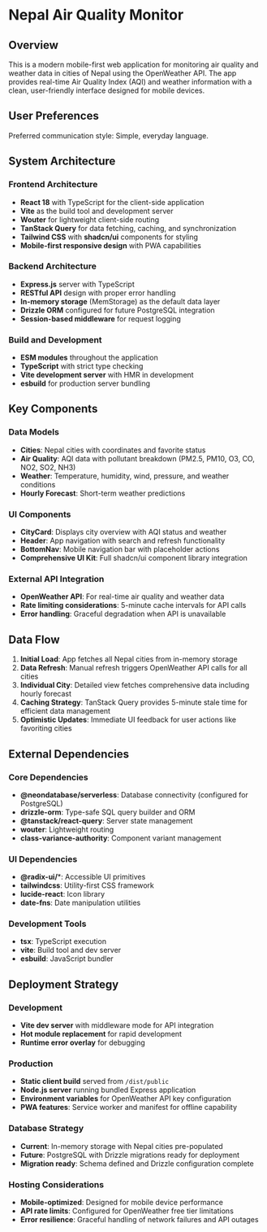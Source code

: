 # Nepal Air Quality Monitor

## Overview

This is a modern mobile-first web application for monitoring air quality and weather data in cities of Nepal using the OpenWeather API. The app provides real-time Air Quality Index (AQI) and weather information with a clean, user-friendly interface designed for mobile devices.

## User Preferences

Preferred communication style: Simple, everyday language.

## System Architecture

### Frontend Architecture
- **React 18** with TypeScript for the client-side application
- **Vite** as the build tool and development server
- **Wouter** for lightweight client-side routing
- **TanStack Query** for data fetching, caching, and synchronization
- **Tailwind CSS** with **shadcn/ui** components for styling
- **Mobile-first responsive design** with PWA capabilities

### Backend Architecture
- **Express.js** server with TypeScript
- **RESTful API** design with proper error handling
- **In-memory storage** (MemStorage) as the default data layer
- **Drizzle ORM** configured for future PostgreSQL integration
- **Session-based middleware** for request logging

### Build and Development
- **ESM modules** throughout the application
- **TypeScript** with strict type checking
- **Vite development server** with HMR in development
- **esbuild** for production server bundling

## Key Components

### Data Models
- **Cities**: Nepal cities with coordinates and favorite status
- **Air Quality**: AQI data with pollutant breakdown (PM2.5, PM10, O3, CO, NO2, SO2, NH3)
- **Weather**: Temperature, humidity, wind, pressure, and weather conditions
- **Hourly Forecast**: Short-term weather predictions

### UI Components
- **CityCard**: Displays city overview with AQI status and weather
- **Header**: App navigation with search and refresh functionality
- **BottomNav**: Mobile navigation bar with placeholder actions
- **Comprehensive UI Kit**: Full shadcn/ui component library integration

### External API Integration
- **OpenWeather API**: For real-time air quality and weather data
- **Rate limiting considerations**: 5-minute cache intervals for API calls
- **Error handling**: Graceful degradation when API is unavailable

## Data Flow

1. **Initial Load**: App fetches all Nepal cities from in-memory storage
2. **Data Refresh**: Manual refresh triggers OpenWeather API calls for all cities
3. **Individual City**: Detailed view fetches comprehensive data including hourly forecast
4. **Caching Strategy**: TanStack Query provides 5-minute stale time for efficient data management
5. **Optimistic Updates**: Immediate UI feedback for user actions like favoriting cities

## External Dependencies

### Core Dependencies
- **@neondatabase/serverless**: Database connectivity (configured for PostgreSQL)
- **drizzle-orm**: Type-safe SQL query builder and ORM
- **@tanstack/react-query**: Server state management
- **wouter**: Lightweight routing
- **class-variance-authority**: Component variant management

### UI Dependencies
- **@radix-ui/***: Accessible UI primitives
- **tailwindcss**: Utility-first CSS framework
- **lucide-react**: Icon library
- **date-fns**: Date manipulation utilities

### Development Tools
- **tsx**: TypeScript execution
- **vite**: Build tool and dev server
- **esbuild**: JavaScript bundler

## Deployment Strategy

### Development
- **Vite dev server** with middleware mode for API integration
- **Hot module replacement** for rapid development
- **Runtime error overlay** for debugging

### Production
- **Static client build** served from `/dist/public`
- **Node.js server** running bundled Express application
- **Environment variables** for OpenWeather API key configuration
- **PWA features**: Service worker and manifest for offline capability

### Database Strategy
- **Current**: In-memory storage with Nepal cities pre-populated
- **Future**: PostgreSQL with Drizzle migrations ready for deployment
- **Migration ready**: Schema defined and Drizzle configuration complete

### Hosting Considerations
- **Mobile-optimized**: Designed for mobile device performance
- **API rate limits**: Configured for OpenWeather free tier limitations
- **Error resilience**: Graceful handling of network failures and API outages